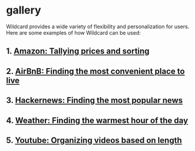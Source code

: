 #  gallery

Wildcard provides a wide variety of flexibility and personalization for users. Here are some examples of how Wildcard can be used: 

## 1. [Amazon: Tallying prices and sorting](examples/amazon.md)

## 2. [AirBnB: Finding the most convenient place to live](examples/airbnb.md)

## 3. [Hackernews: Finding the most popular news](examples/hackernews.md)

## 4. [Weather: Finding the warmest hour of the day](examples/weather.md)

## 5. [Youtube: Organizing videos based on length](examples/youtube.md)
 
